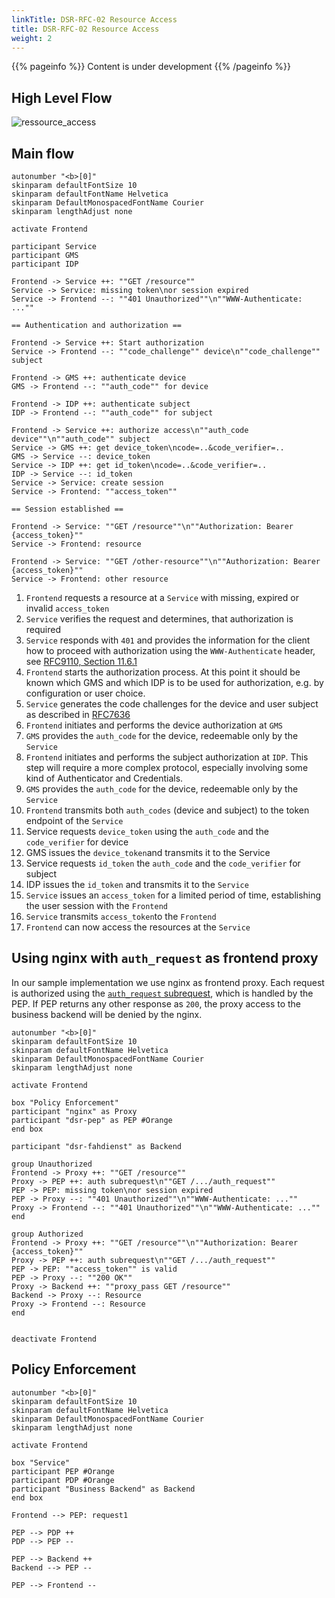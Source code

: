 ```yaml
---
linkTitle: DSR-RFC-02 Resource Access
title: DSR-RFC-02 Resource Access
weight: 2
---
```


{{% pageinfo %}}
Content is under development
{{% /pageinfo %}}

## High Level Flow


![ressource_access](/images/dsr_rfc_02_resource_access.png)


## Main flow

```plantuml
autonumber "<b>[0]"
skinparam defaultFontSize 10
skinparam defaultFontName Helvetica
skinparam DefaultMonospacedFontName Courier
skinparam lengthAdjust none

activate Frontend

participant Service
participant GMS
participant IDP

Frontend -> Service ++: ""GET /resource""
Service -> Service: missing token\nor session expired
Service -> Frontend --: ""401 Unauthorized""\n""WWW-Authenticate: ...""

== Authentication and authorization ==

Frontend -> Service ++: Start authorization
Service -> Frontend --: ""code_challenge"" device\n""code_challenge"" subject

Frontend -> GMS ++: authenticate device
GMS -> Frontend --: ""auth_code"" for device

Frontend -> IDP ++: authenticate subject
IDP -> Frontend --: ""auth_code"" for subject

Frontend -> Service ++: authorize access\n""auth_code device""\n""auth_code"" subject
Service -> GMS ++: get device_token\ncode=..&code_verifier=..
GMS -> Service --: device_token
Service -> IDP ++: get id_token\ncode=..&code_verifier=..
IDP -> Service --: id_token
Service -> Service: create session
Service -> Frontend: ""access_token""

== Session established ==

Frontend -> Service: ""GET /resource""\n""Authorization: Bearer {access_token}""
Service -> Frontend: resource

Frontend -> Service: ""GET /other-resource""\n""Authorization: Bearer {access_token}""
Service -> Frontend: other resource
```

1. `Frontend` requests a resource at a `Service` with missing, expired or invalid `access_token`
1. `Service` verifies the request and determines, that authorization is required
1. `Service` responds with `401` and provides the information for the client how to proceed with authorization using the `WWW-Authenticate` header, see [RFC9110, Section 11.6.1](https://datatracker.ietf.org/doc/html/rfc9110.html#name-www-authenticate)
1. `Frontend` starts the authorization process. At this point it should be known which GMS and which IDP is to be used for authorization, e.g. by configuration or user choice.
1. `Service` generates the code challenges for the device and user subject as described in [RFC7636](https://datatracker.ietf.org/doc/html/rfc7636)
1. `Frontend` initiates and performs the device authorization at `GMS`
1. `GMS` provides the `auth_code` for the device, redeemable only by the `Service`
1. `Frontend` initiates and performs the subject authorization at `IDP`. This step will require a more complex protocol, especially involving some kind of Authenticator and Credentials.
1. `GMS` provides the `auth_code` for the device, redeemable only by the `Service`
1. `Frontend` transmits both `auth_codes` (device and subject) to the token endpoint of the `Service`
1. Service requests `device_token` using the `auth_code` and the `code_verifier` for device
1. GMS issues the `device_token`and transmits it to the Service
1. Service requests `id_token` the `auth_code` and the `code_verifier` for subject
1. IDP issues the `id_token` and transmits it to the `Service`
1. `Service` issues an `access_token` for a limited period of time, establishing the user session with the `Frontend`
1. `Service` transmits `access_token`to the `Frontend` 
1. `Frontend` can now access the resources at the `Service`

## Using nginx with `auth_request` as frontend proxy

In our sample implementation we use nginx as frontend proxy. Each request is authorized using the [`auth_request` subrequest](https://nginx.org/en/docs/http/ngx_http_auth_request_module.html), which is handled by the PEP. If PEP returns any other response as `200`, the proxy access to the business backend will be denied by the nginx. 

```plantuml
autonumber "<b>[0]"
skinparam defaultFontSize 10
skinparam defaultFontName Helvetica
skinparam DefaultMonospacedFontName Courier
skinparam lengthAdjust none

activate Frontend

box "Policy Enforcement"
participant "nginx" as Proxy
participant "dsr-pep" as PEP #Orange
end box

participant "dsr-fahdienst" as Backend

group Unauthorized
Frontend -> Proxy ++: ""GET /resource""
Proxy -> PEP ++: auth subrequest\n""GET /.../auth_request""
PEP -> PEP: missing token\nor session expired
PEP -> Proxy --: ""401 Unauthorized""\n""WWW-Authenticate: ...""
Proxy -> Frontend --: ""401 Unauthorized""\n""WWW-Authenticate: ...""
end

group Authorized
Frontend -> Proxy ++: ""GET /resource""\n""Authorization: Bearer {access_token}""
Proxy -> PEP ++: auth subrequest\n""GET /.../auth_request""
PEP -> PEP: ""access_token"" is valid
PEP -> Proxy --: ""200 OK""
Proxy -> Backend ++: ""proxy_pass GET /resource""
Backend -> Proxy --: Resource
Proxy -> Frontend --: Resource
end


deactivate Frontend 

```

## Policy Enforcement

```plantuml
autonumber "<b>[0]"
skinparam defaultFontSize 10
skinparam defaultFontName Helvetica
skinparam DefaultMonospacedFontName Courier
skinparam lengthAdjust none

activate Frontend

box "Service"
participant PEP #Orange
participant PDP #Orange
participant "Business Backend" as Backend
end box

Frontend --> PEP: request1 

PEP --> PDP ++
PDP --> PEP --

PEP --> Backend ++
Backend --> PEP --

PEP --> Frontend --

```
